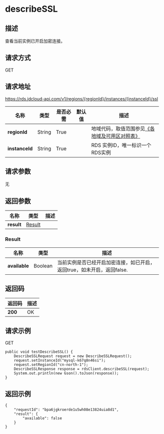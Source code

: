 # describeSSL


## 描述
查看当前实例已开启加密连接。

## 请求方式
GET

## 请求地址
https://rds.jdcloud-api.com/v1/regions/{regionId}/instances/{instanceId}/ssl

|名称|类型|是否必需|默认值|描述|
|---|---|---|---|---|
|**regionId**|String|True| |地域代码，取值范围参见[《各地域及可用区对照表》](../Enum-Definitions/Regions-AZ.md)|
|**instanceId**|String|True| |RDS 实例ID，唯一标识一个RDS实例|

## 请求参数
无


## 返回参数
|名称|类型|描述|
|---|---|---|
|**result**|[Result](describessl#result)| |

### <div id="result">Result</div>
|名称|类型|描述|
|---|---|---|
|**available**|Boolean|当前实例是否已经开启加密连接，如已开启，返回true，如未开启，返回false.|

## 返回码
|返回码|描述|
|---|---|
|**200**|OK|

## 请求示例
GET
```
public void testDescribeSSL() {
    DescribeSSLRequest request = new DescribeSSLRequest();
    request.setInstanceId("mysql-k67q8n46si");
    request.setRegionId("cn-north-1");
    DescribeSSLResponse response = rdsClient.describeSSL(request);
    System.out.println(new Gson().toJson(response));
}

```

## 返回示例
```
{
    "requestId": "bpa6jgkroerde1u5wh08e13824uia8d1", 
    "result": {
        "available": false
    }
}
```
